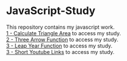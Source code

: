 # JavaScript-Study

This repository contains my javascript work.
<br>
<a href="https://github.com/asknksk/JavaScript-Study/tree/master/1%20-%20Calculate%20Triangle%20Area" target="_blank">1 - Calculate Triangle Area</a> to access my study.
<br>
<a href="https://github.com/asknksk/JavaScript-Study/tree/master/2%20-%20Three%20Arrow%20Funciton" target="_blank">2 - Three Arrow Function</a> to access my study.
<br>
<a href="https://github.com/asknksk/JavaScript-Study/tree/master/3%20-%20Leap%20Year%20Function" target="_blank">3 - Leap Year Function</a> to access my study.
<br>
<a href="https://github.com/asknksk/JavaScript-Study/tree/master/4%20-%20Short%20Youtube%20Links" target="_blank">3 - Short Youtube Links</a> to access my study.
